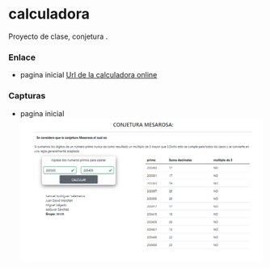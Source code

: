 # calculadora
Proyecto de clase, conjetura .

### Enlace 
- pagina inicial
[Url de la calculadora online](https://conjetura-matematicas.herokuapp.com)
 

### Capturas
- pagina inicial
 ![Alt text](captura_1.PNG?raw=true "IMAGEN INICIAL")